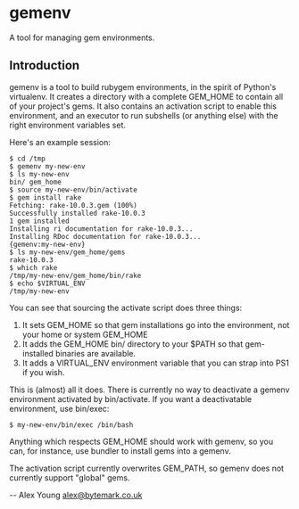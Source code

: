 gemenv
======

A tool for managing gem environments.

Introduction
------------

gemenv is a tool to build rubygem environments, in the spirit of
Python's virtualenv.  It creates a directory with a complete GEM\_HOME
to contain all of your project's gems.  It also contains an activation
script to enable this environment, and an executor to run subshells
(or anything else) with the right environment variables set.

Here's an example session:

    $ cd /tmp
    $ gemenv my-new-env
    $ ls my-new-env
    bin/ gem_home
    $ source my-new-env/bin/activate
    $ gem install rake
    Fetching: rake-10.0.3.gem (100%)
    Successfully installed rake-10.0.3
    1 gem installed
    Installing ri documentation for rake-10.0.3...
    Installing RDoc documentation for rake-10.0.3...
    {gemenv:my-new-env}
    $ ls my-new-env/gem_home/gems
    rake-10.0.3
    $ which rake
    /tmp/my-new-env/gem_home/bin/rake
	$ echo $VIRTUAL_ENV
	/tmp/my-new-env


You can see that sourcing the activate script does three things:

1. It sets GEM\_HOME so that gem installations go into the environment,
   not your home or system GEM\_HOME
2. It adds the GEM\_HOME bin/ directory to your $PATH so that
   gem-installed binaries are available.
3. It adds a VIRTUAL\_ENV environment variable that you can strap into
   PS1 if you wish.

This is (almost) all it does.  There is currently no way to deactivate
a gemenv environment activated by bin/activate.  If you want a
deactivatable environment, use bin/exec:

    $ my-new-env/bin/exec /bin/bash

Anything which respects GEM\_HOME should work with gemenv, so you can,
for instance, use bundler to install gems into a gemenv.

The activation script currently overwrites GEM_PATH, so gemenv does
not currently support "global" gems.

--
Alex Young <alex@bytemark.co.uk>
